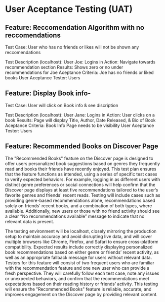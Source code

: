 # User Aceptance Testing (UAT)


## Feature: Reccomendation Algorithm with no reccomendations
Test Case: 
User who has no friends or likes will not be shown any reccomendations

Test Description (localhost):
User Joe: Logins in 
Action: Navigate towards recommendation section
Results: Shows zero or no under recommendations for Joe
Aceptance Criteria: Joe has no friends or liked books
User Aceptance Tester: Users


## Feature: Display Book info-
Test Case: 
User will click on Book info & see discription

Test Description (localhost):
User Jane: Logins in
Action: User clicks on a book
Results: Page will display Title, Author, Date Released, & Bio of Book
Aceptance Criteria: Book Info Page needs to be visibility
User Aceptance Tester: Users

## Feature: Recommended Books on Discover Page
The "Recommended Books" feature on the Discover page is designed to 
offer users personalized book suggestions based on genres they frequently read and books their friends have recently enjoyed. 
This test plan ensures that the feature functions as intended, using a series of specific test cases to verify expected behaviors. 
For example, logging in as different users with distinct genre preferences or social connections will help confirm that 
the Discover page displays at least five recommendations tailored to the user’s favorite genres and friends' recent reads. 
Testing will include cases such as providing genre-based recommendations alone, recommendations based solely on friends' 
recent books, and a combination of both types, where available. 
Additionally, new users or those with no friend activity should see a clear “No recommendations available” message to 
indicate that no relevant data is present.

The testing environment will be localhost, closely mirroring the production setup to maintain accuracy and avoid disrupting 
live data, and will cover multiple browsers like Chrome, Firefox, and Safari to 
ensure cross-platform compatibility. 
Expected results include correctly displaying personalized book recommendations based on either genre or friends’ 
recent activity, as well as an appropriate fallback message for users without relevant data. Testers for 
this feature will consist of two frequent users who are familiar with the recommendation feature and one new 
user who can provide a fresh perspective. They will carefully follow each test case, note any issues or 
unexpected behaviors, and confirm that the recommendations meet expectations based on their reading history or 
friends’ activity. This testing will ensure the "Recommended Books" feature is reliable, accurate, and improves
engagement on the Discover page by providing relevant content.
